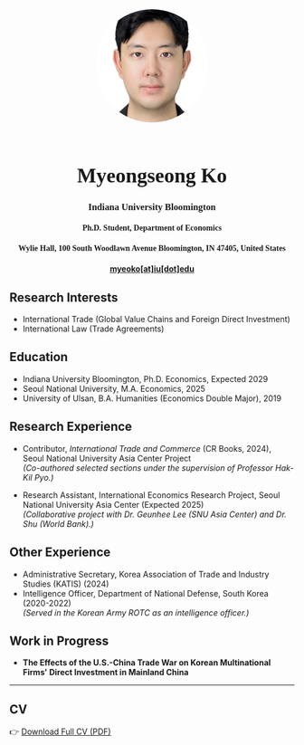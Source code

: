 <div align="center">

<img src="/profile.jpg" width="200" style="border-radius: 50%; margin-bottom: 20px;" alt="Myeongseong Ko">

<h1 style="font-size: 36px; font-family: 'Times New Roman', serif;">Myeongseong Ko</h1>

<h3 style="font-family: 'Times New Roman', serif;">Indiana University Bloomington</h3>  
<h4 style="font-family: 'Times New Roman', serif;">Ph.D. Student, Department of Economics</h4>  
<h4 style="font-family: 'Times New Roman', serif;">Wylie Hall, 100 South Woodlawn Avenue Bloomington, IN 47405, United States</h4>  
<h4><a href="mailto:myeoko@iu.edu">myeoko[at]iu[dot]edu</a></h4>

</div>

## Research Interests
- International Trade (Global Value Chains and Foreign Direct Investment)
- International Law (Trade Agreements)


## Education
- Indiana University Bloomington, Ph.D. Economics, Expected 2029
- Seoul National University, M.A. Economics, 2025
- University of Ulsan, B.A. Humanities (Economics Double Major), 2019

## Research Experience
- Contributor, _International Trade and Commerce_ (CR Books, 2024), Seoul National University Asia Center Project  
  *(Co-authored selected sections under the supervision of Professor Hak-Kil Pyo.)*

- Research Assistant, International Economics Research Project, Seoul National University Asia Center (Expected 2025)  
  *(Collaborative project with Dr. Geunhee Lee (SNU Asia Center) and Dr. Shu (World Bank).)*


## Other Experience
- Administrative Secretary, Korea Association of Trade and Industry Studies (KATIS) (2024)  
- Intelligence Officer, Department of National Defense, South Korea (2020-2022)  
  *(Served in the Korean Army ROTC as an intelligence officer.)*


## Work in Progress
- **The Effects of the U.S.-China Trade War on Korean Multinational Firms' Direct Investment in Mainland China**

---

## CV
👉 [Download Full CV (PDF)](/Curriculum_Vitae_MyeongseongKo_20240427.pdf)
